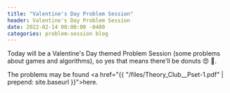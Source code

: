 ```yaml
---
title: "Valentine's Day Problem Session"
header: Valentine's Day Problem Session
date: 2022-02-14 00:00:00 -0400
categories: problem-session blog
---
```


Today will be a Valentine's Day themed Problem Session
(some problems about games and algorithms), so yes
that means there'll be donuts 😍 🍩.

The problems may be found
<a href="{{ "/files/Theory_Club__Pset-1.pdf" | prepend: site.baseurl }}">here</a>.
